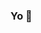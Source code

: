 ### Yo 🤘

<!--
**cloudy3/cloudy3** is a ✨ _special_ ✨ repository because its `README.md` (this file) appears on your GitHub profile.


- 🌱 Still figuring out how to use Github

<p align="left"> <img src="https://komarev.com/ghpvc/?username=cloudy3&color=red&label=Profile+Views+:(" /> </p>

<p>&nbsp;<img align="center" src="https://github-readme-stats.vercel.app/api?username=cloudy3&show_icons=true&locale=en&count_private=true&hide=stars&theme=tokyonight" alt="cloudy3" /></p>

<p><img align="center" src="https://github-readme-streak-stats.herokuapp.com/?user=cloudy3&" alt="cloudy3" /></p>
